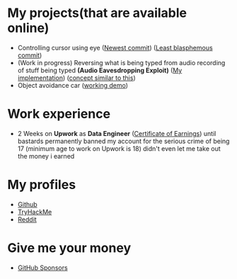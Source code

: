 # My projects(that are available online)

- Controlling cursor using eye 
(<a href="https://github.com/SubhranshuSharma/shitty_gaze_mouse_controller" target="_blank">Newest commit</a>) 
(<a href="https://github.com/SubhranshuSharma/shitty_gaze_mouse_controller/tree/a77b761ba67964ea669c8fe6633bfc918a5af9b2" target="_blank">Least blasphemous commit</a>) 
- (Work in progress) Reversing what is being typed from audio recording of stuff being typed **(Audio Eavesdropping Exploit)** 
(<a href="https://github.com/SubhranshuSharma/mahhh_eaarz_vurry_niiice" target="_blank">My implementation</a>) 
(<a href="https://hackaday.com/2022/05/06/audio-eavesdropping-exploit-might-make-that-clicky-keyboard-less-cool/" target="_blank">concept similar to this</a>)
- Object avoidance car
(<a href="/videos/object_avoidance_car.mp4" target="_blank">working demo</a>)

# Work experience

- 2 Weeks on **Upwork** as **Data Engineer** 
(<a href="/certificate_of_earnings.pdf" target="_blank">Certificate of Earnings</a>) 
until bastards permanently banned my account for the serious crime of being 17 (minimum age to work on Upwork is 18) didn't even let me take out the money i earned


# My profiles

- <a href="https://github.com/SubhranshuSharma" target="_blank">Github</a>
- <a href="https://github.com/SubhranshuSharma" target="_blank">TryHackMe</a>
- <a href="https://tryhackme.com/p/SubhranshuSharm" target="_blank">Reddit</a>


# Give me your money

- <a href="https://github.com/sponsors/SubhranshuSharma" target="_blank">GitHub Sponsors</a>
